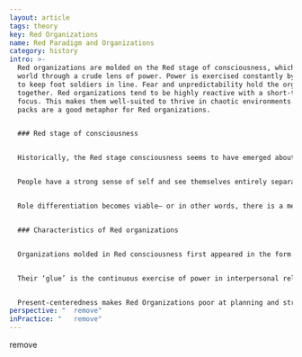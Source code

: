 ```yaml
---
layout: article
tags: theory
key: Red Organizations
name: Red Paradigm and Organizations
category: history
intro: >-
  Red organizations are molded on the Red stage of consciousness, which sees the
  world through a crude lens of power. Power is exercised constantly by ‘Chiefs’
  to keep foot soldiers in line. Fear and unpredictability hold the organization
  together. Red organizations tend to be highly reactive with a short-term
  focus. This makes them well-suited to thrive in chaotic environments. Wolf
  packs are a good metaphor for Red organizations.


  ### Red stage of consciousness


  Historically, the Red stage consciousness seems to have emerged about 10,000 years ago, bringing forth the first chiefdoms and proto-empires. The first forms of organization emerged at this time. 


  People have a strong sense of self and see themselves entirely separate from others and from the world. This realization is frightening and death is real. *If I’m just a small part, separate from the whole, I might suffer or die.* The world is seen as a dangerous place where one’s needs being met depends on being strong and tough. The currency of the world is power. *If I’m more powerful than you, I can demand that my needs are met; if you are more powerful than me, I’ll submit in the hope you will take care of me.* The emotional spectrum is rather crude, and people often express their needs through tantrums and violence. Even if leaders are aware of other people’s feelings, they are not important . Orientation is mostly in the present―*I want it, and I want it now*―but this impulsiveness can extend into the future with the use of simple power, manipulation, or submission strategies. Simple causal relationships such as rewards and punishments are understood. Thinking is shaped by polar opposites, which makes for a black and white worldview―for example, strong/weak, my way/your way.


  Role differentiation becomes viable― or in other words, there is a meaningful division of labor. There is a chief and there are foot soldiers. Slavery emerges on a large scale, now that tasks can be isolated and given to enemies from neighboring tribes that have been defeated and put into bondage. Historically, this has led to chiefdoms ruling  hundreds and even thousands of people. Red functioning can still be found in adults in many tribal societies in the world today and in underprivileged areas amidst developed societies. Every paradigm has its sweet spot, a context in which it is most appropriate. Red is highly suitable for hostile environments: combat zones, civil wars, failed states, prisons, or violent inner-city neighborhoods.


  ### Characteristics of Red organizations


  Organizations molded in Red consciousness first appeared in the form of small conquering armies, when the more powerful chiefdoms grew into proto-empires. They can still be found today in the form of street gangs and mafias. Today’s Red Organizations borrow tools and ideas from modernity―think about organized crime’s use of weaponry and information technology. But their structures and practices are for the most part still molded in the Red paradigm.


  Their ‘glue’ is the continuous exercise of power in interpersonal relationships. Wolf packs provide a good metaphor: rather like the “alpha wolf” uses power when needed to maintain his status within the pack, the chief of a Red Organization must demonstrate overwhelming power and bend others to his will to stay in position. The minute his power is in doubt, someone else will attempt to topple him. To provide some stability, the chief surrounds himself with family members (who tend to be more loyal) and buys their allegiance by sharing the spoils. Each member of his close guard in turn looks after his own people and keeps them in line. Overall, there is no formal hierarchy and there are no job titles. Red Organizations don’t scale well for those reasons―they rarely manage to keep in line people who are separated from the chief by more than three or four degrees. While Red Organizations can be extremely powerful (especially in hostile environments where later stages of organizations tend to break down), they are inherently fragile, due to the impulsive nature of people’s way of operating (*I want it so I take it*). The chief must regularly resort to public displays of cruelty and punishment, as only fear and submission keep the organization from disintegrating. Mythical stories about his absolute power frequently make the rounds, to keep foot soldiers from vying for a higher prize.


  Present-centeredness makes Red Organizations poor at planning and strategizing but highly reactive to new threats and opportunities that they can pursue ruthlessly. They are therefore well adapted to chaotic environments (in civil wars or in failed states) but are ill-suited to achieve complex outcomes in stable environments where planning and strategizing are possible.
perspective: "  remove"
inPractice: "   remove"
---
```

   remove